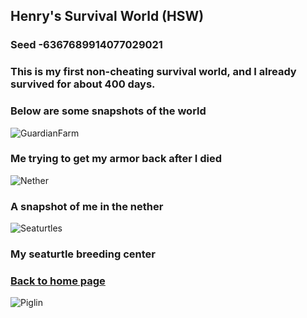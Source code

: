 ## Henry's Survival World (HSW)
### Seed -6367689914077029021
### This is my first non-cheating survival world, and I already survived for about 400 days. 
### Below are some snapshots of the world
![GuardianFarm](https://henrypersonalweb.github.io/pictures/guardianfarm.png)
### Me trying to get my armor back after I died
![Nether](https://henrypersonalweb.github.io/pictures/nether.png)
### A snapshot of me in the nether
![Seaturtles](https://henrypersonalweb.github.io/pictures/seaturtles.png)
### My seaturtle breeding center
### [Back to home page](https://henrypersonalweb.github.io/home/)
![Piglin](https://henrypersonalweb.github.io/pictures/piglin.gif)